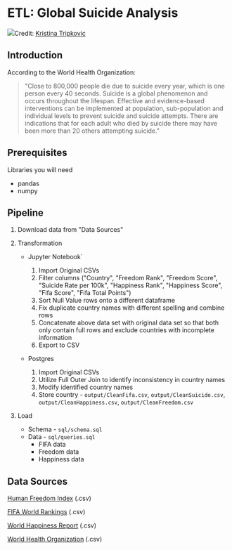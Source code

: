 # ETL: Global Suicide Analysis
![](https://images.unsplash.com/photo-1525120334885-38cc03a6ec77?ixlib=rb-1.2.1&ixid=eyJhcHBfaWQiOjEyMDd9&auto=format&fit=crop&w=2100&q=80 )Credit: [Kristina Tripkovic](https://unsplash.com/@tinamosquito)

## Introduction
According to the World Health Organization:

> "Close to 800,000 people die due to suicide every year, which is one person every 40 seconds. Suicide is a global phenomenon and occurs throughout the lifespan. Effective and evidence-based interventions can be implemented at population, sub-population and individual levels to prevent suicide and suicide attempts. There are indications that for each adult who died by suicide there may have been more than 20 others attempting suicide."
> 

## Prerequisites
Libraries you will need

* pandas
* numpy

## Pipeline
1. Download data from "Data Sources"

2. Transformation
   * Jupyter Notebook`
       1. Import Original CSVs
       1. Filter columns ("Country", "Freedom Rank", "Freedom Score", "Suicide Rate per 100k", "Happiness Rank", "Happiness Score", "Fifa Score", "Fifa Total Points")
       1. Sort Null Value rows onto a different dataframe
       1. Fix duplicate country names with different spelling and combine rows
       1. Concatenate above data set with original data set so that both only contain full rows and exclude countries with incomplete information
       1. Export to CSV
        
   * Postgres 
     1. Import Original CSVs
     1. Utilize Full Outer Join to identify inconsistency in country names
     1. Modify identified country names
     1. Store country - `output/CleanFifa.csv`, `output/CleanSuicide.csv`, `output/CleanHappiness.csv`, `output/CleanFreedom.csv`
     
3. Load
   * Schema - `sql/schema.sql`
   * Data - `sql/queries.sql`
     * FIFA data
     * Freedom data
     * Happiness data

## Data Sources

[Human Freedom Index](https://www.kaggle.com/gsutters/the-human-freedom-index) (.csv)

[FIFA World Rankings](https://www.kaggle.com/tadhgfitzgerald/fifa-international-soccer-mens-ranking-1993now) (.csv)

[World Happiness Report](https://www.kaggle.com/unsdsn/world-happiness) (.csv)

[World Health Organization](http://apps.who.int/gho/data/node.sdg.3-4-data?lang=en) (.csv)
